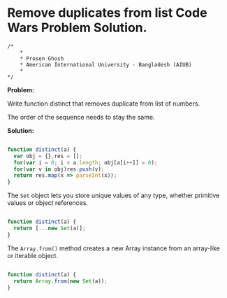 # Remove duplicates from list Code Wars Problem Solution.

```
/*
    *
    * Prosen Ghosh
    * American International University - Bangladesh (AIUB)
    *
*/
```

**Problem:**

Write function distinct that removes duplicate from list of numbers.

The order of the sequence needs to stay the same.

**Solution:**

```javascript

function distinct(a) {
  var obj = {},res = [];
  for(var i = 0; i < a.length; obj[a[i++]] = 0);
  for(var v in obj)res.push(v);
  return res.map(x => parseInt(x));
}

```

The `Set` object lets you store unique values of any type, whether primitive values or object references.

```javascript

function distinct(a) {
  return [...new Set(a)];
}

```

The `Array.from()` method creates a new Array instance from an array-like or iterable object.


```javascript

function distinct(a) {
  return Array.from(new Set(a));
}

```
